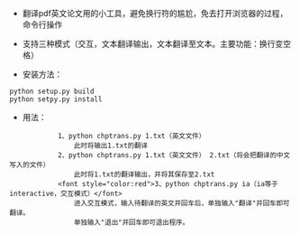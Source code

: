 * 翻译pdf英文论文用的小工具，避免换行符的尴尬，免去打开浏览器的过程，命令行操作
* 支持三种模式（交互，文本翻译输出，文本翻译至文本。主要功能：换行变空格）

* 安装方法：
```
python setup.py build
python setpy.py install
```
* 用法：
```
            1、python chptrans.py 1.txt（英文文件）
                此时将输出1.txt的翻译
            2、python chptrans.py 1.txt（英文文件） 2.txt（将会把翻译的中文写入的文件）
                此时将1.txt的翻译输出，并将其保存至2.txt
            <font style="color:red">3、python chptrans.py ia（ia等于interactive，交互模式）</font>
                进入交互模式，输入待翻译的英文并回车后，单独输入"翻译"并回车即可翻译。
                单独输入"退出"并回车即可退出程序。
```	